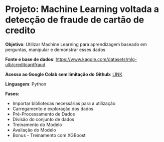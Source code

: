 # Projeto: Machine Learning voltada a detecção de fraude de cartão de credito 
**Objetivo**: Utilizar Machine Learning para aprendizagem baseado em perguntas, manipular e demonstrar esses dados

**Fonte e base de dados**: https://www.kaggle.com/datasets/mlg-ulb/creditcardfraud

**Acesso ao Google Colab sem limitação do Github**: [LINK](https://colab.research.google.com/github/AndreLuizMT/Portifolio-Dados/blob/main/Machine%20Learning%20voltada%20a%20detec%C3%A7%C3%A3o%20de%20fraude%20de%20cart%C3%A3o%20de%20credito/Machine%20Learning%20voltado%20a%20detec%C3%A7%C3%A3o%20de%20fraudes%20de%20cart%C3%A3o%20de%20cr%C3%A9dito.ipynb)

**Linguagem**: Python 

**Fases:**
- Importar bibliotecas necessárias para a utilização
- Carregamento e exploração dos dados
- Pré-Processamento de Dados
- Divisão do conjunto de dados
- Treinamento do Modelo
- Avaliação do Modelo
- Bonus - Treinamento com XGBoost 

